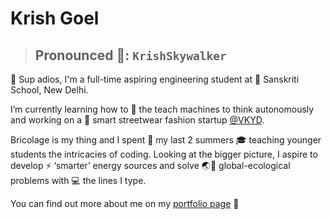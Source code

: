 # Krish Goel 
> ## Pronounced 📢: ```KrishSkywalker```
👋 Sup adios, I'm a full-time aspiring engineering student at 🏫 Sanskriti School, New Delhi.

I’m currently learning how to 🤖 the teach machines to think autonomously and working on a 👗 smart streetwear fashion startup [@VKYD](https://github.com/VKYD).

Bricolage is my thing and I spent 🍹 my last 2 summers 🎓 teaching younger students the intricacies of coding. Looking at the bigger picture, I aspire to develop ⚡ ‘smarter’ energy sources and solve 🌏🍃 global-ecological problems with 💻 the lines I type.

You can find out more about me on my [portfolio page](https://krishgoel.herokuapp.com) 🤘
